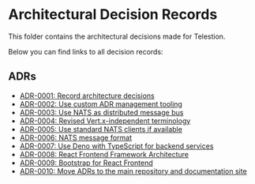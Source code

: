 # Architectural Decision Records

This folder contains the architectural decisions made for Telestion.

Below you can find links to all decision records:

## ADRs

- [ADR-0001: Record architecture decisions](./0001-record-architecture-decisions.md)
- [ADR-0002: Use custom ADR management tooling](./0002-use-custom-adr-management-tooling.md)
- [ADR-0003: Use NATS as distributed message bus](./0003-use-nats-as-distributed-message-bus.md)
- [ADR-0004: Revised Vert.x-independent terminology](./0004-revised-vert-x-independent-terminology.md)
- [ADR-0005: Use standard NATS clients if available](./0005-use-standard-nats-clients-if-available.md)
- [ADR-0006: NATS message format](./0006-nats-message-format.md)
- [ADR-0007: Use Deno with TypeScript for backend services](./0007-use-deno-with-typescript-for-backend-services.md)
- [ADR-0008: React Frontend Framework Architecture](./0008-react-frontend-framework-architecture.md)
- [ADR-0009: Bootstrap for React Frontend](./0009-bootstrap-for-react-frontend.md)
- [ADR-0010: Move ADRs to the main repository and documentation site](./0010-move-adrs-to-the-main-repository-and-documentation-site.md)
<!-- INSERTION_MARK_DO_NO_DELETE -->
